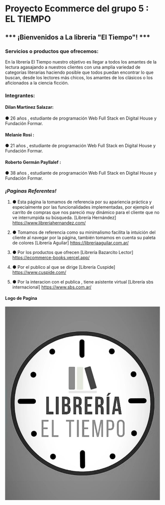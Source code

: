 
# Proyecto Ecommerce del grupo 5 : EL TIEMPO

## *** ¡Bienvenidos a La libreria "El Tiempo"! *** 

### Servicios o productos que ofrecemos: 

En la librería El Tiempo nuestro objetivo es llegar a todos los amantes de la lectura agasajando a nuestros clientes con una amplia variedad de categorías literarias haciendo posible que todos puedan encontrar lo que buscan, desde los lectores más chicos, los amantes de los clásicos o los aficionados a la ciencia ficción.

### Integrantes:

#### Dilan Martinez Salazar:

 ● 26 años , estudiante de programación Web Full Stack en Digital House y Fundación Formar.

 #### Melanie Rosi :

 ● 21 años , estudiante de programación Web Full Stack en Digital House y Fundación Formar.

 #### Roberto Germán Payllalef :

 ● 38 años , estudiante de programación Web Full Stack en Digital House y Fundación Formar.


### ***¡Paginas Referentes!***  
1.   ● Esta página la tomamos de referencia por su apariencia práctica y especialmente por las funcionalidades implementadas, por ejemplo el carrito de compras que nos pareció muy dinámico para el cliente que no ve interrumpida su búsqueda. [Librería Hernández]  https://www.libreriahernandez.com/

2.   ● Tomamos de referencia como su minimalismo facilita la intuición del cliente al navegar por la página, también tomamos en cuenta su paleta de colores [Librería Aguilar]  https://libreriaaguilar.com.ar/

3.   ● Por los productos que ofrecen [Librería Bazarcito Lector] https://ecommerce-books.vercel.app/

4.   ● Por el publico al  que se dirige [Librería Cuspide] https://www.cuspide.com/

5.   ● Por la interacion con el publica , tiene asistente virtual  [Librería sbs internacional] https://www.sbs.com.ar/
 
 <div id="logo">

#### Logo de Pagina
![Logo](/Extras/libreriaeltiempo.jpg)